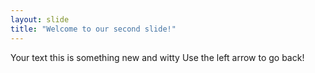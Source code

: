 ```yaml
---
layout: slide
title: "Welcome to our second slide!"
---
```

Your text this is something new and witty
Use the left arrow to go back!
